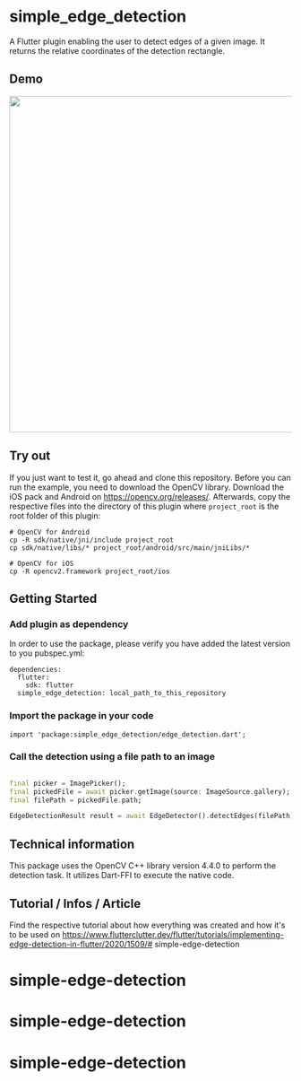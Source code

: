 # simple_edge_detection

A Flutter plugin enabling the user to detect edges of a given image. It returns the relative coordinates of the detection rectangle.

## Demo

<p align="center">
  <img src="https://www.flutterclutter.dev/wp-content/uploads/2020/09/flutter-edge-detection-drag-animation.gif" height=600>
</p>

## Try out

If you just want to test it, go ahead and clone this repository.
Before you can run the example, you need to download the OpenCV library. Download the iOS pack and Android on https://opencv.org/releases/.
Afterwards, copy the respective files into the directory of this plugin where `project_root` is the root folder of this plugin: 

```
# OpenCV for Android
cp -R sdk/native/jni/include project_root
cp sdk/native/libs/* project_root/android/src/main/jniLibs/*

# OpenCV for iOS
cp -R opencv2.framework project_root/ios
```


## Getting Started

### Add plugin as dependency
In order to use the package, please verify you have added the latest version to you pubspec.yml:
```
dependencies:
  flutter:
    sdk: flutter
  simple_edge_detection: local_path_to_this_repository
```

### Import the package in your code
```
import 'package:simple_edge_detection/edge_detection.dart';
```

### Call the detection using a file path to an image

```dart

final picker = ImagePicker();
final pickedFile = await picker.getImage(source: ImageSource.gallery);
final filePath = pickedFile.path;

EdgeDetectionResult result = await EdgeDetector().detectEdges(filePath);

```

## Technical information

This package uses the OpenCV C++ library version 4.4.0 to perform the detection task. It utilizes Dart-FFI to execute the native code. 

## Tutorial / Infos / Article

Find the respective tutorial about how everything was created and how it's to be used on https://www.flutterclutter.dev/flutter/tutorials/implementing-edge-detection-in-flutter/2020/1509/# simple-edge-detection
# simple-edge-detection
# simple-edge-detection
# simple-edge-detection
